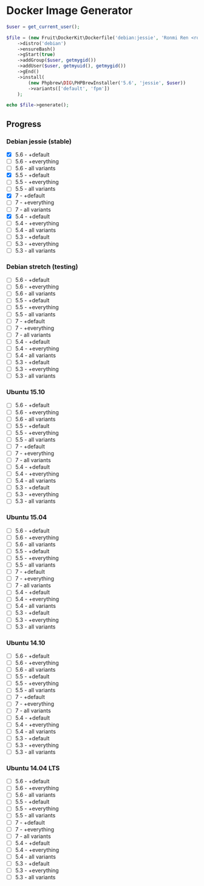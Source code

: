 # Docker Image Generator

```php
$user = get_current_user();

$file = (new Fruit\DockerKit\Dockerfile('debian:jessie', 'Ronmi Ren <ronmi@patrolavia.com>'))
    ->distro('debian')
    ->ensureBash()
    ->gStart(true)
    ->addGroup($user, getmygid())
    ->addUser($user, getmyuid(), getmygid())
    ->gEnd()
    ->install(
        (new Phpbrew\DIG\PHPBrewInstaller('5.6', 'jessie', $user))
        ->variants(['default', 'fpm'])
    );

echo $file->generate();
```

## Progress

### Debian jessie (stable)

- [x] 5.6 - +default
- [ ] 5.6 - +everything
- [ ] 5.6 - all variants
- [x] 5.5 - +default
- [ ] 5.5 - +everything
- [ ] 5.5 - all variants
- [x] 7 - +default
- [ ] 7 - +everything
- [ ] 7 - all variants
- [x] 5.4 - +default
- [ ] 5.4 - +everything
- [ ] 5.4 - all variants
- [ ] 5.3 - +default
- [ ] 5.3 - +everything
- [ ] 5.3 - all variants

### Debian stretch (testing)

- [ ] 5.6 - +default
- [ ] 5.6 - +everything
- [ ] 5.6 - all variants
- [ ] 5.5 - +default
- [ ] 5.5 - +everything
- [ ] 5.5 - all variants
- [ ] 7 - +default
- [ ] 7 - +everything
- [ ] 7 - all variants
- [ ] 5.4 - +default
- [ ] 5.4 - +everything
- [ ] 5.4 - all variants
- [ ] 5.3 - +default
- [ ] 5.3 - +everything
- [ ] 5.3 - all variants

### Ubuntu 15.10

- [ ] 5.6 - +default
- [ ] 5.6 - +everything
- [ ] 5.6 - all variants
- [ ] 5.5 - +default
- [ ] 5.5 - +everything
- [ ] 5.5 - all variants
- [ ] 7 - +default
- [ ] 7 - +everything
- [ ] 7 - all variants
- [ ] 5.4 - +default
- [ ] 5.4 - +everything
- [ ] 5.4 - all variants
- [ ] 5.3 - +default
- [ ] 5.3 - +everything
- [ ] 5.3 - all variants

### Ubuntu 15.04

- [ ] 5.6 - +default
- [ ] 5.6 - +everything
- [ ] 5.6 - all variants
- [ ] 5.5 - +default
- [ ] 5.5 - +everything
- [ ] 5.5 - all variants
- [ ] 7 - +default
- [ ] 7 - +everything
- [ ] 7 - all variants
- [ ] 5.4 - +default
- [ ] 5.4 - +everything
- [ ] 5.4 - all variants
- [ ] 5.3 - +default
- [ ] 5.3 - +everything
- [ ] 5.3 - all variants

### Ubuntu 14.10

- [ ] 5.6 - +default
- [ ] 5.6 - +everything
- [ ] 5.6 - all variants
- [ ] 5.5 - +default
- [ ] 5.5 - +everything
- [ ] 5.5 - all variants
- [ ] 7 - +default
- [ ] 7 - +everything
- [ ] 7 - all variants
- [ ] 5.4 - +default
- [ ] 5.4 - +everything
- [ ] 5.4 - all variants
- [ ] 5.3 - +default
- [ ] 5.3 - +everything
- [ ] 5.3 - all variants

### Ubuntu 14.04 LTS

- [ ] 5.6 - +default
- [ ] 5.6 - +everything
- [ ] 5.6 - all variants
- [ ] 5.5 - +default
- [ ] 5.5 - +everything
- [ ] 5.5 - all variants
- [ ] 7 - +default
- [ ] 7 - +everything
- [ ] 7 - all variants
- [ ] 5.4 - +default
- [ ] 5.4 - +everything
- [ ] 5.4 - all variants
- [ ] 5.3 - +default
- [ ] 5.3 - +everything
- [ ] 5.3 - all variants
